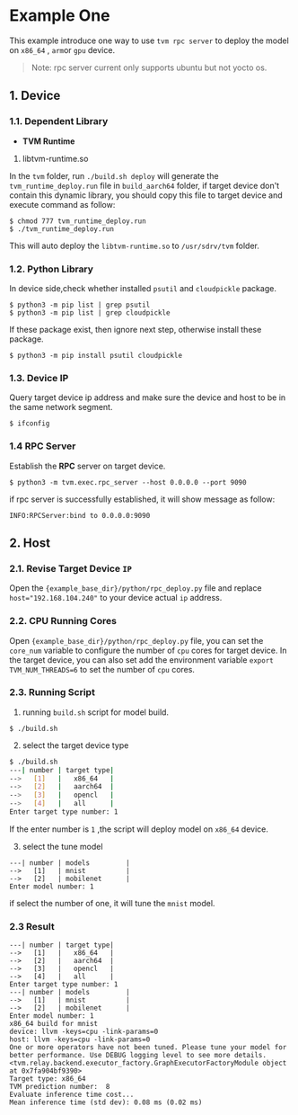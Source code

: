 # Example One
This example introduce one way to use `tvm rpc server` to deploy the model  on `x86_64` , `arm`or `gpu` device.

> Note: rpc server current only supports ubuntu but not yocto os.

## 1. Device
### 1.1. Dependent Library
- **TVM Runtime**
1. libtvm-runtime.so

In the `tvm` folder, run `./build.sh deploy` will generate the `tvm_runtime_deploy.run` file in `build_aarch64` folder,  if target device don't contain this dynamic library, you should copy this file to target device and execute command as follow:

```shell
$ chmod 777 tvm_runtime_deploy.run
$ ./tvm_runtime_deploy.run
```

This will auto deploy the `libtvm-runtime.so` to `/usr/sdrv/tvm` folder.

### 1.2. Python Library

In device side,check whether installed `psutil` and `cloudpickle` package.

```shell
$ python3 -m pip list | grep psutil
$ python3 -m pip list | grep cloudpickle
```

If these package exist, then ignore next step, otherwise install these package.

```shell
$ python3 -m pip install psutil cloudpickle
```

### 1.3.  Device IP 

Query target device ip address and make sure the device and host to be in the same network segment.

```shell
$ ifconfig
```

### 1.4 RPC Server

Establish the **RPC** server on target device.

```shell
$ python3 -m tvm.exec.rpc_server --host 0.0.0.0 --port 9090
```

if rpc server is successfully established, it will show message as follow:

```
INFO:RPCServer:bind to 0.0.0.0:9090
```

## 2. Host

### 2.1. Revise Target Device `IP`

Open the `{example_base_dir}/python/rpc_deploy.py` file and replace  `host="192.168.104.240"` to your device actual `ip` address.

### 2.2. CPU Running Cores

Open `{example_base_dir}/python/rpc_deploy.py` file, you can set the `core_num` variable to configure the number of `cpu` cores for target device. In the target device, you can also set add the environment variable `export TVM_NUM_THREADS=6` to set the number of `cpu` cores.

### 2.3. Running Script

1. running `build.sh` script for model build.

```shell
$ ./build.sh
```

2. select the target device type

```bash
$ ./build.sh
---| number | target type|
-->   [1]   |   x86_64   |
-->   [2]   |   aarch64  |
-->   [3]   |   opencl   |
-->   [4]   |   all      |
Enter target type number: 1
```
If the enter number is `1` ,the script will deploy model on `x86_64` device.

3. select the tune model

```
---| number | models         |
-->   [1]   | mnist          |
-->   [2]   | mobilenet      |
Enter model number: 1
```

if select the number of one, it will tune the `mnist` model.

### 2.3 Result

```shell
---| number | target type|                                                                                                       
-->   [1]   |   x86_64   | 
-->   [2]   |   aarch64  |     
-->   [3]   |   opencl   |         
-->   [4]   |   all      |
Enter target type number: 1                                                            ---| number | models         |
-->   [1]   | mnist          |
-->   [2]   | mobilenet      |
Enter model number: 1
x86_64 build for mnist    
device: llvm -keys=cpu -link-params=0
host: llvm -keys=cpu -link-params=0
One or more operators have not been tuned. Please tune your model for better performance. Use DEBUG logging level to see more details.
<tvm.relay.backend.executor_factory.GraphExecutorFactoryModule object at 0x7fa904bf9390>
Target type: x86_64
TVM prediction number:  8
Evaluate inference time cost...
Mean inference time (std dev): 0.08 ms (0.02 ms)
```

